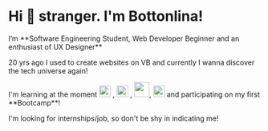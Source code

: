 # Hi 🖖 stranger. I'm Bottonlina!

<p>I’m **Software Engineering Student, Web Developer Beginner and an enthusiast of UX Designer**</p>
<p></p>
20 yrs ago I used to create websites on VB and currently I wanna discover the tech universe again!



<p>I'm learning at the moment <img src="https://cdn-icons-png.flaticon.com/512/732/732212.png" width="23" height="23"/>
, <img src="https://cdn3.iconfinder.com/data/icons/logos-and-brands-adobe/512/267_Python-512.png" width="23" height="23"/>
, <img src="https://cdn.cdnlogo.com/logos/m/30/mongodb-icon.svg" width="30" height="30"/>,  <img src="https://img2.gratispng.com/20180715/ujy/kisspng-user-experience-design-user-interface-design-rsu-digital-transformation-icon-5b4b2d82efcfe9.0945611415316535069823.jpg" width="23" height="23"/> and participating on my first **Bootcamp**!</p>

I'm looking for internships/job, so don't be shy in indicating me!



